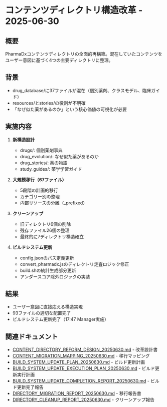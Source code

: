 # コンテンツディレクトリ構造改革 - 2025-06-30

## 概要
PharmaDxコンテンツディレクトリの全面的再構築。混在していたコンテンツをユーザー意図に基づく4つの主要ディレクトリに整理。

## 背景
- drug_database/に37ファイルが混在（個別薬剤、クラスモデル、臨床ガイド）
- resources/とstories/の役割が不明確
- 「なぜ似た薬があるのか」という核心価値の可視化が必要

## 実施内容
1. **新構造設計**
   - drugs/: 個別薬剤事典
   - drug_evolution/: なぜ似た薬があるのか
   - drug_stories/: 薬の物語
   - study_guides/: 薬学学習ガイド

2. **大規模移行（67ファイル）**
   - 5段階の計画的移行
   - カテゴリー別の整理
   - 内部リソースの分離（_prefixed）

3. **クリーンアップ**
   - 旧ディレクトリ6個の削除
   - 残存ファイル26個の整理
   - 最終的に7ディレクトリ構造確立

4. **ビルドシステム更新**
   - config.jsonのパス定義更新
   - convert_pharmadx.jsのディレクトリ走査ロジック修正
   - build.shの統計生成部分更新
   - アンダースコア除外ロジックの実装

## 結果
- ユーザー意図に直接応える構造実現
- 93ファイルの適切な配置完了
- ビルドシステム更新完了（17:47 Manager実施）

## 関連ドキュメント
- [CONTENT_DIRECTORY_REFORM_DESIGN_20250630.md](CONTENT_DIRECTORY_REFORM_DESIGN_20250630.md) - 改革設計書
- [CONTENT_MIGRATION_MAPPING_20250630.md](CONTENT_MIGRATION_MAPPING_20250630.md) - 移行マッピング
- [BUILD_SYSTEM_UPDATE_PLAN_20250630.md](BUILD_SYSTEM_UPDATE_PLAN_20250630.md) - ビルド更新計画
- [BUILD_SYSTEM_UPDATE_EXECUTION_PLAN_20250630.md](BUILD_SYSTEM_UPDATE_EXECUTION_PLAN_20250630.md) - ビルド更新実行計画
- [BUILD_SYSTEM_UPDATE_COMPLETION_REPORT_20250630.md](BUILD_SYSTEM_UPDATE_COMPLETION_REPORT_20250630.md) - ビルド更新完了報告
- [DIRECTORY_MIGRATION_REPORT_20250630.md](DIRECTORY_MIGRATION_REPORT_20250630.md) - 移行報告書
- [DIRECTORY_CLEANUP_REPORT_20250630.md](DIRECTORY_CLEANUP_REPORT_20250630.md) - クリーンアップ報告